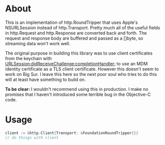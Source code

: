 # About

This is an implementation of http.RoundTripper that uses Apple's NSURLSession instead of http.Transport. Pretty much all of the useful fields in http.Request and http.Response are converted back and forth. The request and response body are buffered and passed as a []byte, so streaming data won't work well.

The original purpose in building this library was to use client certificates from the keychain with [URLSession:didReceiveChallenge:completionHandler:](https://developer.apple.com/documentation/foundation/nsurlsessiondelegate/1409308-urlsession) to use an MDM identity certificate as a TLS client certificate. However this doesn't seem to work on Big Sur. I leave this here so the next poor soul who tries to do this will at least have something to build on.

**To be clear:** I wouldn't recommend using this in production. I make no promises that I haven't introduced some terrible bug in the Objective-C code.

# Usage

```go
client := &http.Client{Transport: &FoundationRoundTripper{}}
// do things with client
```
